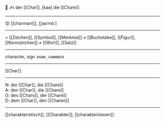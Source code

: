 🔵 ✍️ der [[Char]], [kaʁ]
die [[Chare]]

---

😍 [[charmant]], [ʃaʁˈmɑ̃ː]

---

= [[Zeichen]], [[Symbol]], [[Merkmal]]
≈ [[Buchstabe]], [[Figur]], [[Kennzeichen]]
≠ [[Wort]], [[Satz]]

---

character, sign
знак, символ

---

[[Char]]

---

N: der [[Char]], die [[Chare]]  
A: den [[Char]], die [[Chare]]  
G: des [[Chars]], der [[Chare]]  
D: dem [[Char]], den [[Charen]]

---

[[charakteristisch]], [[Charakter]], [[charakterisieren]]
